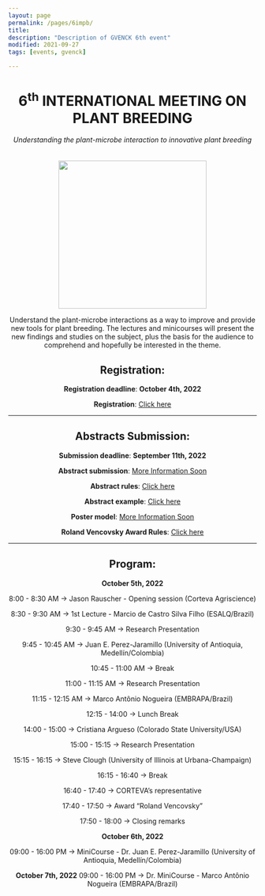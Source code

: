 ```yaml
---
layout: page
permalink: /pages/6impb/
title: 
description: "Description of GVENCK 6th event"
modified: 2021-09-27
tags: [events, gvenck]

---
```


<center><h1>6<sup>th</sup> INTERNATIONAL MEETING ON PLANT BREEDING</h1>
<i>Understanding the plant-microbe interaction to innovative plant breeding</i></center>
<br><br>

<center><img src="../images/Flyer_VI_IMPB.png" height="300"> 

Understand the plant-microbe interactions as a way to improve and provide new tools for plant breeding. The lectures and minicourses will present the new findings and studies on the subject, plus the basis for the audience to comprehend and hopefully be interested in the theme.

## Registration:
**Registration deadline**: **October 4th, 2022**  

**Registration**: [Click here](https://fealq.org.br/eventos/6th-international-meeting-on-plant-breeding-integrated-data-analysis-as-a-tool-to-revolutionize-plant-breeding-2/)  
  
  
<center><hr></center>
  
  
## Abstracts Submission:
**Submission deadline**: **September 11th, 2022**

**Abstract submission**: [More Information Soon]() 

**Abstract rules**: [Click here](../files/Rules_for_abstract_submissions.docx)

**Abstract example**: [Click here](../files/ABSTRACT_EXAMPLE.docx)

**Poster model**: [More Information Soon]()  

**Roland Vencovsky Award Rules**: [Click here](../files/Rules_Roland_Vencovsky_Award.docx)

<center><hr></center>


## Program:

**October 5th, 2022**

8:00 - 8:30 AM → Jason Rauscher - Opening session (Corteva Agriscience)

8:30 - 9:30 AM → 1st Lecture - Marcio de Castro Silva Filho (ESALQ/Brazil) 

9:30 - 9:45 AM → Research Presentation 

9:45 - 10:45 AM → Juan E. Perez-Jaramillo (University of Antioquia, Medellín/Colombia)

10:45 - 11:00 AM → Break

11:00 - 11:15 AM → Research Presentation

11:15 - 12:15 AM →  Marco Antônio Nogueira (EMBRAPA/Brazil)


12:15 - 14:00 → Lunch Break


14:00 - 15:00 → Cristiana Argueso (Colorado State University/USA)

15:00 - 15:15 → Research Presentation

15:15 - 16:15 → Steve Clough (University of Illinois at Urbana-Champaign)

16:15 - 16:40 → Break

16:40 - 17:40 → CORTEVA’s representative

17:40 - 17:50 → Award “Roland Vencovsky”

17:50 - 18:00 → Closing remarks



**October 6th, 2022**

09:00 - 16:00 PM → MiniCourse - Dr. Juan E. Perez-Jaramillo (University of Antioquia, Medellín/Colombia) 


**October 7th, 2022**
09:00 - 16:00 PM → Dr. MiniCourse - Marco Antônio Nogueira (EMBRAPA/Brazil)
